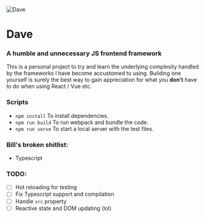 ![Dave](https://i.imgur.com/xy66zsi.png)
# Dave

### A humble and unnecessary JS frontend framework

This is a personal project to try and learn the underlying complexity handled by the frameworks I have become accustomed to using.
Building one yourself is surely the best way to gain appreciation for what you **don't** have to do when using React / Vue etc.

###  Scripts
- `npm install` To install dependencies.
- `npm run build` To run webpack and bundle the code.
- `npm run serve` To start a local server with the test files.


### Bill's broken shitlist: 
 - Typescript

### TODO:

- [ ] Hot reloading for testing
- [ ] Fix Typescript support and compilation
- [ ] Handle `src` property
- [ ] Reactive state and DOM updating (lol)

